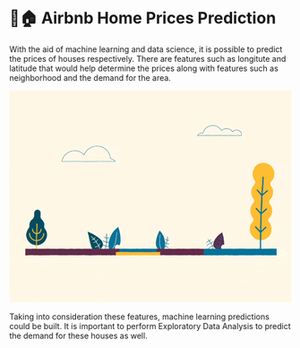 # 🏡🏠 Airbnb Home Prices Prediction 

With the aid of machine learning and data science, it is possible to predict the prices of houses respectively. There are features such as longitute and latitude that would help determine the prices along with features such as neighborhood and the demand for the area. 

<img src = "https://github.com/suhasmaddali/GIF-files/blob/main/homegif.gif" />

Taking into consideration these features, machine learning predictions could be built. It is important to perform Exploratory Data Analysis to predict the demand for these houses as well. 
